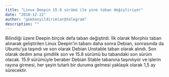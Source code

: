 ```yaml
---
title: "Linux Deepin 15.9 sürümü ile yine taban değiştiriyor"
date: "2018-12-22"
author: "gokhanyildirimlar@telegram"
description: ""
---
```


Bilindiği üzere Deepin birçok defa taban değiştirdi. İlk olarak Morphix taban alınarak geliştirilen Linux Deepin'in tabanı daha sonra Debian, sonrasında da Ubuntu'ya taşındı ve son olarak Debian Unstable taban olarak alındı. Son olarak dedim ama şimdilik son ve 15.8 sürümü bu tabandaki son sürüm olacak. 15.9 sürümüyle beraber Debian Stable tabanına taşınılıyor ve işlerin rayına girmesi, her şeyin tutarlı bir duruma gelmesi yaklaşık olarak 1,5 ay sürecektir.
